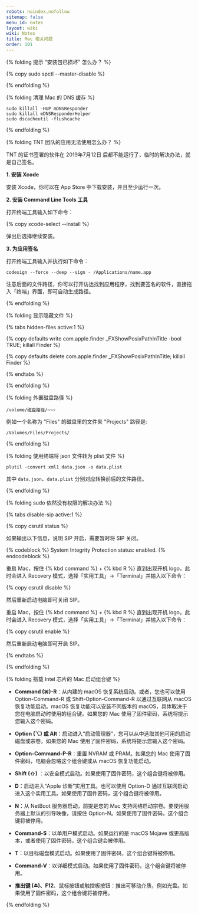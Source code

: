 ```yaml
---
robots: noindex,nofollow
sitemap: false
menu_id: notes
layout: wiki
wiki: Notes
title: Mac 相关问题
order: 101
---
```



{% folding 提示 “安装包已损坏” 怎么办？ %}

{% copy sudo spctl --master-disable %}

{% endfolding %}

{% folding 清理 Mac 的 DNS 缓存 %}

```
sudo killall -HUP mDNSResponder
sudo killall mDNSResponderHelper
sudo dscacheutil -flushcache
```

{% endfolding %}


{% folding TNT 团队的应用无法使用怎么办？ %}

TNT 的证书签署的软件在 2019年7月12日 后都不能运行了，临时的解决办法，就是自己签名。

**1. 安装 Xcode**

安装 Xcode，你可以在 App Store 中下载安装，并且至少运行一次。

**2. 安装 Command Line Tools 工具**

打开终端工具输入如下命令：

{% copy xcode-select --install %}

弹出后选择继续安装。

**3. 为应用签名**

打开终端工具输入并执行如下命令：

```
codesign --force --deep --sign - /Applications/name.app
```

注意后面的文件路径，你可以打开访达找到应用程序，找到要签名的软件，直接拖入「终端」界面，即可自动生成路径。


{% endfolding %}


{% folding 显示隐藏文件 %}

{% tabs hidden-files active:1 %}

<!-- tab 显示 -->

{% copy defaults write com.apple.finder _FXShowPosixPathInTitle -bool TRUE; killall Finder %}

<!-- tab 隐藏 -->

{% copy defaults delete com.apple.finder _FXShowPosixPathInTitle; killall Finder %}

{% endtabs %}

{% endfolding %}

{% folding 外置磁盘路径 %}

```
/volume/磁盘路径/~~~
```
例如一个名称为 "Files" 的磁盘里的文件夹 "Projects" 路径是:
```
/Volumes/Files/Projects/
```

{% endfolding %}

{% folding 使用终端将 json 文件转为 plist 文件 %}

```
plutil -convert xml1 data.json -o data.plist
```

其中 `data.json`、`data.plist` 分别对应转换前后的文件路径。

{% endfolding %}

{% folding sudo 依然没有权限的解决办法 %}

{% tabs disable-sip active:1 %}

<!-- tab 查询 SIP 状态 -->

{% copy csrutil status %}

如果输出以下信息，说明 SIP 开启，需要暂时将 SIP 关闭。

{% codeblock %}
System Integrity Protection status: enabled.
{% endcodeblock %}

<!-- tab 关闭 SIP -->

重启 Mac，按住 {% kbd command %} + {% kbd R %} 直到出现开机 logo，此时会进入 Recovery 模式，选择「实用工具」->「Terminal」并输入以下命令：

{% copy csrutil disable %}

然后重新启动电脑即可关闭 SIP。

<!-- tab 开启 SIP -->

重启 Mac，按住 {% kbd command %} + {% kbd R %} 直到出现开机 logo，此时会进入 Recovery 模式，选择「实用工具」->「Terminal」并输入以下命令：

{% copy csrutil enable %}

然后重新启动电脑即可开启 SIP。

{% endtabs %}

{% endfolding %}


{% folding 搭载 Intel 芯片的 Mac 启动组合键 %}

- **Command (⌘)-R**：从内建的 macOS 恢复系统启动。或者，您也可以使用 Option-Command-R 或 Shift-Option-Command-R 以通过互联网从 macOS 恢复功能启动。macOS 恢复功能可以安装不同版本的 macOS，具体取决于您在电脑启动时使用的组合键。如果您的 Mac 使用了固件密码，系统将提示您输入这个密码。

- **Option (⌥) 或 Alt**：启动进入“启动管理器”，您可以从中选取其他可用的启动磁盘或宗卷。如果您的 Mac 使用了固件密码，系统将提示您输入这个密码。

- **Option-Command-P-R**：重置 NVRAM 或 PRAM。如果您的 Mac 使用了固件密码，电脑会忽略这个组合键或从 macOS 恢复功能启动。

- **Shift (⇧)** ：以安全模式启动。如果使用了固件密码，这个组合键将被停用。

- **D**：启动进入“Apple 诊断”实用工具。也可以使用 Option-D 通过互联网启动进入这个实用工具。如果使用了固件密码，这个组合键将被停用。

- **N**：从 NetBoot 服务器启动，前提是您的 Mac 支持网络启动宗卷。要使用服务器上默认的引导映像，请按住 Option-N。如果使用了固件密码，这个组合键将被停用。

- **Command-S**：以单用户模式启动。如果运行的是 macOS Mojave 或更高版本，或者使用了固件密码，这个组合键会被停用。

- **T**：以目标磁盘模式启动。如果使用了固件密码，这个组合键将被停用。

- **Command-V**：以详细模式启动。如果使用了固件密码，这个组合键将被停用。

- **推出键 (⏏)、F12**、鼠标按钮或触控板按钮：推出可移动介质，例如光盘。如果使用了固件密码，这个组合键将被停用。

{% endfolding %}
